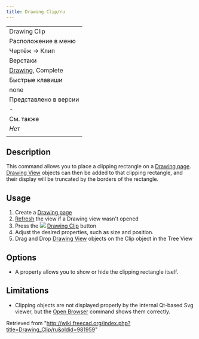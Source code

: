 ```yaml
---
title: Drawing Clip/ru
---
```

|  |
| --- |
| Drawing Clip |
| Расположение в меню |
| Чертёж → Клип |
| Верстаки |
| [Drawing](/Drawing_Workbench "Drawing Workbench"), Complete |
| Быстрые клавиши |
| none |
| Представлено в версии |
| - |
| См. также |
| *Нет* |
|  |

## Description

This command allows you to place a clipping rectangle on a [Drawing page](/Drawing_Landscape_A3 "Drawing Landscape A3"). [Drawing View](/Drawing_View "Drawing View") objects can then be added to that clipping rectangle, and their display will be truncated by the borders of the rectangle.

## Usage

1. Create a [Drawing page](/Drawing_Landscape_A3 "Drawing Landscape A3")
2. [Refresh](/Std_Refresh "Std Refresh") the view if a Drawing view wasn't opened
3. Press the ![](/images/Drawing_Clip.png) [Drawing Clip](/Drawing_Clip "Drawing Clip") button
4. Adjust the desired properties, such as size and position.
5. Drag and Drop [Drawing View](/Drawing_View "Drawing View") objects on the Clip object in the Tree View

## Options

* A property allows you to show or hide the clipping rectangle itself.

## Limitations

* Clipping objects are not displayed properly by the internal Qt-based Svg viewer, but the [Open Browser](/Drawing_Openbrowser "Drawing Openbrowser") command shows them correctly.

Retrieved from "<http://wiki.freecad.org/index.php?title=Drawing_Clip/ru&oldid=981959>"